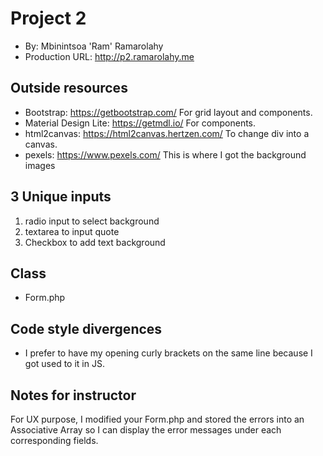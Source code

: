 
# Project 2
+ By: Mbinintsoa 'Ram' Ramarolahy
+ Production URL: <http://p2.ramarolahy.me>


## Outside resources
+ Bootstrap: https://getbootstrap.com/
    For grid layout and components.
+ Material Design Lite: https://getmdl.io/
    For components.
+ html2canvas: https://html2canvas.hertzen.com/
    To change div into a canvas.
+ pexels: https://www.pexels.com/
    This is where I got the background images

## 3 Unique inputs
1. radio input to select background
2. textarea to input quote
3. Checkbox to add text background

## Class
+ Form.php

## Code style divergences
+ I prefer to have my opening curly brackets on the same line because I got used to it in JS.

## Notes for instructor
For UX purpose, I modified your Form.php and stored the errors into an Associative Array so I can display the error messages under each corresponding fields. 
